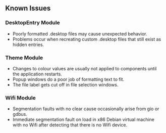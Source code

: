 ## Known Issues

### DesktopEntry Module
- Poorly formatted .desktop files may cause unexpected behavior.
- Problems occur when recreating custom .desktop files that still exist as hidden entries.

### Theme Module
- Changes to colour values are usually not applied to components until the application restarts.
- Popup windows do a poor job of formatting text to fit.
- The file label gets cut off in file selection windows.

### Wifi Module
- Segmentation faults with no clear cause occasionally arise from gio or gdbus.
- Immediate segmentation fault on load in x86 Debian virtual machine with no
  Wifi after detecting that there is no Wifi device.
